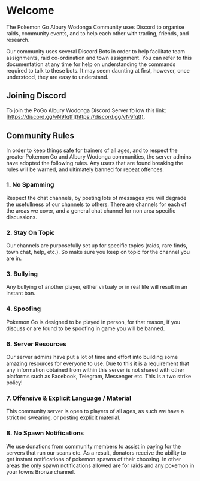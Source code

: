 # Welcome
The Pokemon Go Albury Wodonga Community uses Discord to organise raids, community events, and to help each other with trading, friends, and research.

Our community uses several Discord Bots in order to help facilitate team assignments, raid co-ordination and town assignment. You can refer to this documentation at any time for help on understanding the commands required to talk to these bots. It may seem daunting at first, however, once understood, they are easy to understand.

## Joining Discord

To join the PoGo Albury Wodonga Discord Server follow this link:
[https://discord.gg/vN9fqtf](https://discord.gg/vN9fqtf).

## Community Rules 

In order to keep things safe for trainers of all ages, and to respect the greater Pokemon Go and Albury Wodonga communities, the server admins have adopted the following rules. Any users that are found breaking the rules will be warned, and ultimately banned for repeat offences.

### 1. No Spamming
Respect the chat channels, by posting lots of messages you will degrade the usefullness of our channels to others. There are channels for each of the areas we cover, and a general chat channel for non area specific discussions.

### 2. Stay On Topic
Our channels are purposefully set up for specific topics (raids, rare finds, town chat, help, etc.). So make sure you keep on topic for the channel you are in.

### 3. Bullying
Any bullying of another player, either virtualy or in real life will result in an instant ban.

### 4. Spoofing
Pokemon Go is designed to be played in person, for that reason, if you discuss or are found to be spoofing in game you will be banned.

### 6. Server Resources
Our server admins have put a lot of time and effort into building some amazing resources for everyone to use. Due to this it is a requirement that any information obtained from within this server is not shared with other platforms such as Facebook, Telegram, Messenger etc.
This is a two strike policy!

### 7. Offensive & Explicit Language / Material
This community server is open to players of all ages, as such we have a strict no swearing, or posting explicit material.

### 8. No Spawn Notifications
We use donations from community members to assist in paying for the servers that run our scans etc. As a result, donators receive the ability to get instant notifications of pokemon spawns of their choosing. In other areas the only spawn notifications allowed are for raids and any pokemon in your towns Bronze channel.